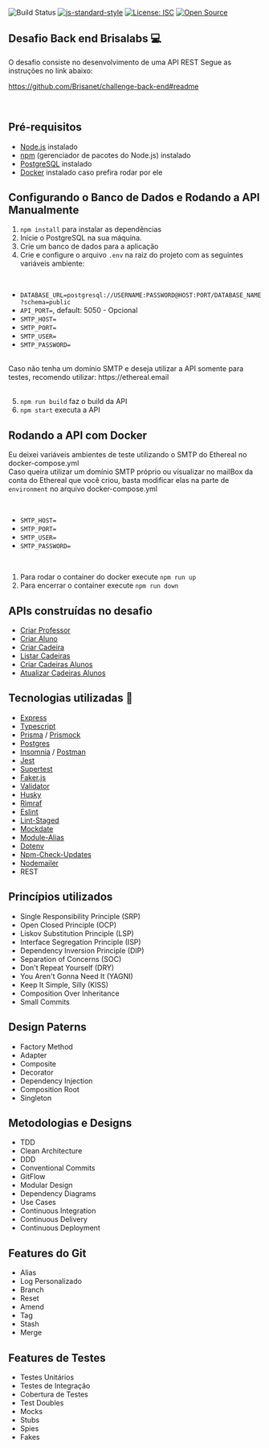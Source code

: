 ![Build Status](https://github.com/wpaq/brisanet-challenge-back-end/actions/workflows/workflow.yaml/badge.svg)
[![js-standard-style](https://img.shields.io/badge/code%20style-standard-brightgreen.svg)](http://standardjs.com)
[![License: ISC](https://img.shields.io/badge/License-ISC-blue.svg)](https://opensource.org/licenses/ISC)
[![Open Source](https://badges.frapsoft.com/os/v1/open-source.svg?v=103)](https://opensource.org/)

## Desafio Back end Brisalabs :computer:

O desafio consiste no desenvolvimento de uma API REST
Segue as instruções no link abaixo:

https://github.com/Brisanet/challenge-back-end#readme

<br>

## Pré-requisitos

- [Node.js](https://nodejs.org/) instalado
- [npm](https://www.npmjs.com/) (gerenciador de pacotes do Node.js) instalado
- [PostgreSQL](https://www.postgresql.org/) instalado
- [Docker](https://www.docker.com) instalado caso prefira rodar por ele

## Configurando o Banco de Dados e Rodando a API Manualmente

1. `npm install` para instalar as dependências
2. Inicie o PostgreSQL na sua máquina.
3. Crie um banco de dados para a aplicação
4. Crie e configure o arquivo `.env` na raiz do projeto com as seguintes variáveis ambiente:

<br>

- `DATABASE_URL=postgresql://USERNAME:PASSWORD@HOST:PORT/DATABASE_NAME?schema=public`
- `API_PORT=`, default: 5050 -  Opcional
- `SMTP_HOST=`
- `SMTP_PORT=`
- `SMTP_USER=`
- `SMTP_PASSWORD=`

<br>
Caso não tenha um domínio SMTP e deseja utilizar a API somente para testes, recomendo utilizar: https://ethereal.email
<br>
<br>

5. `npm run build` faz o build da API
6. `npm start` executa a API

## Rodando a API com Docker

Eu deixei variáveis ambientes de teste utilizando o SMTP do Ethereal no docker-compose.yml
<br>
Caso queira utilizar um domínio SMTP próprio ou visualizar no mailBox da conta do Ethereal que você criou, basta modificar elas na parte de `environment` no arquivo docker-compose.yml

<br>

- `SMTP_HOST=`
- `SMTP_PORT=`
- `SMTP_USER=`
- `SMTP_PASSWORD=`

<br>

1. Para rodar o container do docker execute `npm run up`
2. Para encerrar o container execute `npm run down`

## APIs construídas no desafio

- [Criar Professor]()
- [Criar Aluno]()
- [Criar Cadeira]()
- [Listar Cadeiras]()
- [Criar Cadeiras Alunos]()
- [Atualizar Cadeiras Alunos]()

## Tecnologias utilizadas :rocket:

- [Express](https://expressjs.com/pt-br/)
- [Typescript](https://www.typescriptlang.org/)
- [Prisma](https://www.prisma.io/) / [Prismock](https://www.npmjs.com/package/prismock)
- [Postgres](https://www.postgresql.org/)
- [Insomnia](https://insomnia.rest/) / [Postman](https://www.postman.com)
- [Jest](https://jestjs.io)
- [Supertest](https://www.npmjs.com/package/supertest)
- [Faker.js](https://fakerjs.dev)
- [Validator](https://www.npmjs.com/package/validator)
- [Husky](https://www.npmjs.com/package/husky)
- [Rimraf](https://www.npmjs.com/package/rimraf)
- [Eslint](https://eslint.org)
- [Lint-Staged](https://www.npmjs.com/package/lint-staged)
- [Mockdate](https://www.npmjs.com/package/mockdate)
- [Module-Alias](https://www.npmjs.com/package/module-alias)
- [Dotenv](https://www.npmjs.com/package/dotenv)
- [Npm-Check-Updates](https://www.npmjs.com/package/npm-check-updates)
- [Nodemailer](https://nodemailer.com)
- REST

## Princípios utilizados

- Single Responsibility Principle (SRP)
- Open Closed Principle (OCP)
- Liskov Substitution Principle (LSP)
- Interface Segregation Principle (ISP)
- Dependency Inversion Principle (DIP)
- Separation of Concerns (SOC)
- Don't Repeat Yourself (DRY)
- You Aren't Gonna Need It (YAGNI)
- Keep It Simple, Silly (KISS)
- Composition Over Inheritance
- Small Commits

## Design Paterns

- Factory Method
- Adapter 
- Composite
- Decorator
- Dependency Injection
- Composition Root
- Singleton

## Metodologias e Designs

- TDD
- Clean Architecture
- DDD
- Conventional Commits
- GitFlow
- Modular Design
- Dependency Diagrams
- Use Cases
- Continuous Integration
- Continuous Delivery
- Continuous Deployment

## Features do Git

- Alias
- Log Personalizado
- Branch
- Reset
- Amend
- Tag
- Stash
- Merge

## Features de Testes
- Testes Unitários
- Testes de Integração
- Cobertura de Testes
- Test Doubles
- Mocks
- Stubs
- Spies
- Fakes
